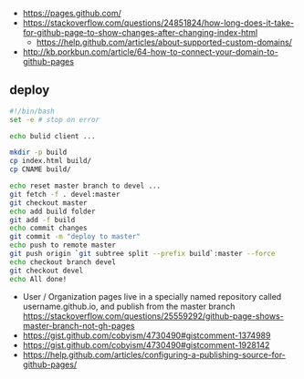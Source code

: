 - https://pages.github.com/
- https://stackoverflow.com/questions/24851824/how-long-does-it-take-for-github-page-to-show-changes-after-changing-index-html
  - https://help.github.com/articles/about-supported-custom-domains/
- http://kb.porkbun.com/article/64-how-to-connect-your-domain-to-github-pages

## deploy

```bash
#!/bin/bash
set -e # stop on error

echo bulid client ...

mkdir -p build
cp index.html build/
cp CNAME build/

echo reset master branch to devel ...
git fetch -f . devel:master
git checkout master
echo add build folder
git add -f build
echo commit changes
git commit -m "deploy to master"
echo push to remote master
git push origin `git subtree split --prefix build`:master --force
echo checkout branch devel
git checkout devel
echo All done!
```

- User / Organization pages live in a specially named repository called username.github.io, and publish from the master branch https://stackoverflow.com/questions/25559292/github-page-shows-master-branch-not-gh-pages
- https://gist.github.com/cobyism/4730490#gistcomment-1374989
- https://gist.github.com/cobyism/4730490#gistcomment-1928142
- https://help.github.com/articles/configuring-a-publishing-source-for-github-pages/
